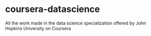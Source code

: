 # coursera-datascience
All the work made in the data science specialization offered by John Hopkins University on Coursera
